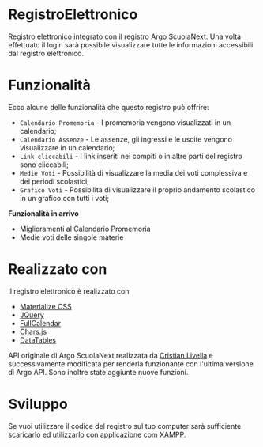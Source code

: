 # RegistroElettronico
Registro elettronico integrato con il registro Argo ScuolaNext. Una volta effettuato il login sarà possibile visualizzare tutte le informazioni accessibili dal registro elettronico.

# Funzionalità
Ecco alcune delle funzionalità che questo registro può offrire:
- `Calendario Promemoria` - I promemoria vengono visualizzati in un calendario;
- `Calendario Assenze` - Le assenze, gli ingressi e le uscite vengono visualizzare in un calendario;
- `Link cliccabili` - I link inseriti nei compiti o in altre parti del registro sono cliccabili;
- `Medie Voti` - Possibilità di visualizzare la media dei voti complessiva e dei periodi scolastici;
- `Grafico Voti` - Possibilità di visualizzare il proprio andamento scolastico in un grafico con tutti i voti;

**Funzionalità in arrivo**

- Miglioramenti al Calendario Promemoria
- Medie voti delle singole materie

# Realizzato con
Il registro elettronico è realizzato con
- [Materialize CSS](https://materializecss.com/)
- [JQuery](https://jquery.com/)
- [FullCalendar](https://fullcalendar.io/)
- [Chars.js](https://www.chartjs.org/)
- [DataTables](https://datatables.net/)

API originale di Argo ScuolaNext realizzata da [Cristian Livella](https://github.com/cristianlivella/ArgoAPI) e successivamente modificata per renderla funzionante con l'ultima versione di Argo API. Sono inoltre state aggiunte nuove funzioni.

# Sviluppo
Se vuoi utilizzare il codice del registro sul tuo computer sarà sufficiente scaricarlo ed utilizzarlo con applicazione com XAMPP.
